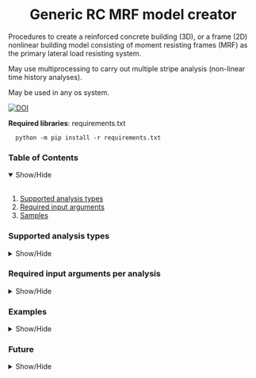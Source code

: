 <h1 align="center">Generic RC MRF model creator</h1>

Procedures to create a reinforced concrete building (3D), or a frame (2D) nonlinear building model
consisting of moment resisting frames (MRF) as the primary lateral load resisting system.

May use multiprocessing to carry out multiple stripe analysis (non-linear time history analyses).

May be used in any os system.

[![DOI](https://zenodo.org/badge/DOI/10.5281/zenodo.5753463.svg)](https://doi.org/10.5281/zenodo.5753463)

**Required libraries**: requirements.txt

      python -m pip install -r requirements.txt

### Table of Contents
<details open>
<summary>Show/Hide</summary>
<br>

1. [Supported analysis types](#analysis)
2. [Required input arguments](#input)
3. [Samples](#samples)

</details>


### Supported analysis types
<details>
<a name="analysis"></a>
<summary>Show/Hide</summary>
<br>

1. Non-linear time history analysis (NLTHA)
   1. Incremental dynamic analysis (IDA)
   2. Multiple stripe analysis (MSA)
	
</details>


### Required input arguments per analysis
<details>
<a name="input"></a>
<summary>Show/Hide</summary>
<br>

* **sections_file**

                CSV, pickle or DataFrame describing hysteretic model parameters.

* **loads_file**

                CSV file defining masses and gravity loads.

* **materials_file**

                CSV file containing material properties.

* **outputsDir**

                Directory to export analysis outputs.

* **gmdir**

                Directory containing ground motion records.

* **gmfileNames**

                Filenames describing ["GM_names_x", "GM_names_y", "GM_time_step"].

* **analysis_type**

                List or string identifying the workflows to run. Supported values: "IDA", "MSA".

* **periods_ida**

                List of periods used to scale and interpret ground motions. Required for IDA and for
                MSA when modal frequencies are not provided separately.

* **damping**

                Modal damping ratio (e.g. 0.05) used in nonlinear time history analyses.

* **IM_type**

                Intensity measure type for IDA (default 2 for Sa(T1)).

* **max_runs**

                Maximum number of runs per record for IDA (default 15).

* **analysis_time_step**

                Nonlinear analysis time step (default 0.01 s).

* **drift_capacity**

                Drift capacity threshold (%) to stop IDA (default 10).

* **system**

                Structural system description ("perimeter" or "space", default "space").

* **hinge_model**

                Lumped hinge model type ("hysteretic" or "haselton", default "hysteretic").

* **flag3d**

                False for 2D modelling, True for 3D modelling.

* **direction**

                Seismic loading direction for 3D analyses (0 for X, 1 for Y). Ignored for 2D models.

* **export_at_each_step**

                Export recorder outputs after each run (default True).

	
</details>


### Examples
<details>
<a name="samples"></a>
<summary>Show/Hide</summary>
<br>

**Non-linear time history workflows**

Example 1: IDA - exampleIDA.py

Example 2: MSA - exampleMSA.py


</details>

### Future
<details>
<a name="future"></a>
<summary>Show/Hide</summary>
<br>

* [ ] Quality testing
* [ ] Haselton hinge models, example
* [x] 2D application examples
* [ ] Elastic models
* [x] 3D application examples
* [ ] Update solutionAlgorithm to incorporate interpolation functions (secondary analysis option, not recommended)


</details>
